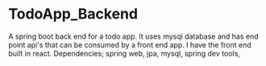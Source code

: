 # TodoApp_Backend
A spring boot back end for a todo app. It uses mysql database and has end point api's that can be consumed by a front end app. I have the front end built in react. 
Dependencies; spring web, jpa, mysql, spring dev tools, 
